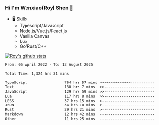 ### Hi I'm Wenxiao(Roy) Shen 👋
- 🖥 Skills
  - Typescript/Javascript
  - Node.js/Vue.js/React.js
  - Vanilla Canvas
  - Lua
  - Go/Rust/C++

[![Roy's github stats](https://github-readme-stats.vercel.app/api?username=RoyShen12&show_icons=true&theme=radical&hide=prs,contribs)](https://github.com/anuraghazra/github-readme-stats)
<!--START_SECTION:waka-->

```txt
From: 05 April 2022 - To: 13 August 2025

Total Time: 1,324 hrs 31 mins

TypeScript                 764 hrs 57 mins >>>>>>>>>>>>>>-----------   57.26 %
Text                       130 hrs 7 mins  >>-----------------------   09.74 %
JavaScript                 129 hrs 59 mins >>-----------------------   09.73 %
Lua                        117 hrs 8 mins  >>-----------------------   08.77 %
LESS                       37 hrs 15 mins  >------------------------   02.79 %
JSON                       34 hrs 10 mins  >------------------------   02.56 %
Rust                       29 hrs 21 mins  >------------------------   02.20 %
Markdown                   12 hrs 42 mins  -------------------------   00.95 %
Other                      11 hrs 25 mins  -------------------------   00.85 %
```

<!--END_SECTION:waka-->
